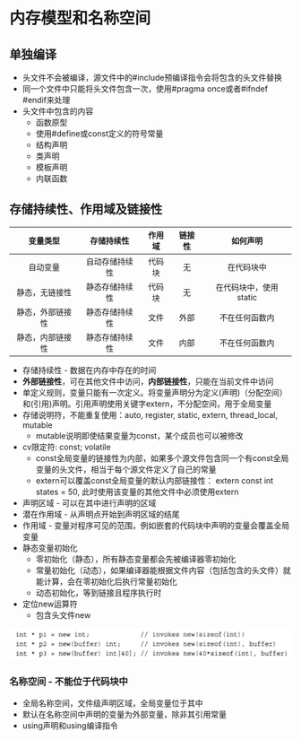 # 内存模型和名称空间

## 单独编译
- 头文件不会被编译，源文件中的#include预编译指令会将包含的头文件替换
- 同一个文件中只能将头文件包含一次，使用#pragma once或者#ifndef #endif来处理
- 头文件中包含的内容
    - 函数原型
    - 使用#define或const定义的符号常量
    - 结构声明
    - 类声明
    - 模板声明
    - 内联函数

## 存储持续性、作用域及链接性

| 变量类型 | 存储持续性 | 作用域 | 链接性 | 如何声明 |
|:-:|:-:|:-:|:-:|:-:|
|自动变量| 自动存储持续性 | 代码块 | 无 | 在代码块中 |
|静态，无链接性| 静态存储持续性 | 代码块 | 无 | 在代码块中，使用static |
|静态，外部链接性| 静态存储持续性 | 文件 | 外部 | 不在任何函数内 |
|静态，内部链接性| 静态存储持续性 | 文件 | 内部 | 不在任何函数内 |

- 存储持续性 - 数据在内存中存在的时间
- **外部链接性**，可在其他文件中访问，**内部链接性**，只能在当前文件中访问
- 单定义规则，变量只能有一次定义。将变量声明分为定义(声明)（分配空间）和(引用)声明。引用声明使用关键字extern，不分配空间，用于全局变量
- 存储说明符，不能重复使用：auto, register, static, extern, thread_local, mutable
    - mutable说明即使结果变量为const，某个成员也可以被修改
- cv限定符: const; volatile
    - const全局变量的链接性为内部，如果多个源文件包含同一个有const全局变量的头文件，相当于每个源文件定义了自己的常量
    - extern可以覆盖const全局变量的默认内部链接性： extern const int states = 50, 此时使用该变量的其他文件中必须使用extern
- 声明区域 - 可以在其中进行声明的区域
- 潜在作用域 - 从声明点开始到声明区域的结尾
- 作用域 - 变量对程序可见的范围，例如嵌套的代码块中声明的变量会覆盖全局变量
- 静态变量初始化
    - 零初始化（静态），所有静态变量都会先被编译器零初始化
    - 常量初始化（动态），如果编译器能根据文件内容（包括包含的头文件）就能计算，会在零初始化后执行常量初始化
    - 动态初始化，等到链接且程序执行时
- 定位new运算符
    - 包含头文件new

![new](./new.png)
### 名称空间 - 不能位于代码块中
- 全局名称空间，文件级声明区域，全局变量位于其中
- 默认在名称空间中声明的变量为外部变量，除非其引用常量
- using声明和using编译指令
